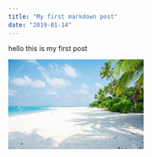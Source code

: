 ```yaml
---
title: "My first markdown post"
date: "2019-01-14"
---
```


hello this is my first post

<!-- <iframe> -->

![Tranquil Beach](tranquil-beach.jpg)
